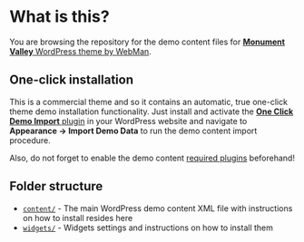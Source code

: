# What is this?

You are browsing the repository for the demo content files for [**Monument Valley** WordPress theme by WebMan](https://www.webmandesign.eu/portfolio/monument-valley-wordpress-theme/).


## One-click installation

This is a commercial theme and so it contains an automatic, true one-click theme demo installation functionality. Just install and activate the [**One Click Demo Import** plugin](https://wordpress.org/plugins/one-click-demo-import/) in your WordPress website and navigate to **Appearance &rarr; Import Demo Data** to run the demo content import procedure.

Also, do not forget to enable the demo content [required plugins](https://github.com/webmandesign/demo-content/tree/master/monument-valley/content/#before-you-begin) beforehand!


## Folder structure

* [`content/`](https://github.com/webmandesign/demo-content/tree/master/monument-valley/content) - The main WordPress demo content XML file with instructions on how to install resides here
* [`widgets/`](https://github.com/webmandesign/demo-content/tree/master/monument-valley/widgets) - Widgets settings and instructions on how to install them
